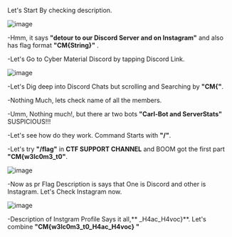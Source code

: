 Let's Start By checking description.


![image](https://github.com/user-attachments/assets/63a41c63-6aad-441e-8839-c4eea749d75b)


-Hmm, it says **"detour to our Discord Server and on Instagram"** and also has flag format **"CM{String}"** .

-Let's Go to Cyber Material Discord by tapping Discord Link.


![image](https://github.com/user-attachments/assets/bc9a576d-e6c9-4acc-866d-851c9d9cace2)

-Let's Dig deep into Discord Chats but scrolling and Searching by **"CM{"**. 

-Nothing Much, lets check name of all the members.

-Umm, Nothing much!, but there ar two bots **"Carl-Bot and ServerStats"** SUSPICIOUS!!!

-Let's see how do they work. Command Starts with **"/"**.

-Let's try **"/flag"** in **CTF SUPPORT CHANNEL** and BOOM got the first part **"CM{w3lc0m3_t0"**.

![image](https://github.com/user-attachments/assets/89f4be7e-cadd-4cc8-9377-ab759c96059e)


-Now as pr Flag Description is says that One is Discord and other is Instagram. Let's Check Instagram now.

![image](https://github.com/user-attachments/assets/4543882d-d153-4a64-bfd4-836d87c43ea2)

-Description of Instgram Profile Says it all,** _H4ac_H4voc}**. Let's combine **"CM{w3lc0m3_t0_H4ac_H4voc} "**  
